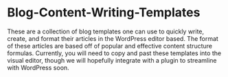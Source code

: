 # Blog-Content-Writing-Templates
These are a collection of blog templates one can use to quickly write, create, and format their articles in the WordPress editor based. The format of these articles are based off of popular and effective content structure formulas. Currently, you will need to copy and past these templates into the visual editor, though we will hopefully integrate with a plugin to streamline with WordPress soon.
